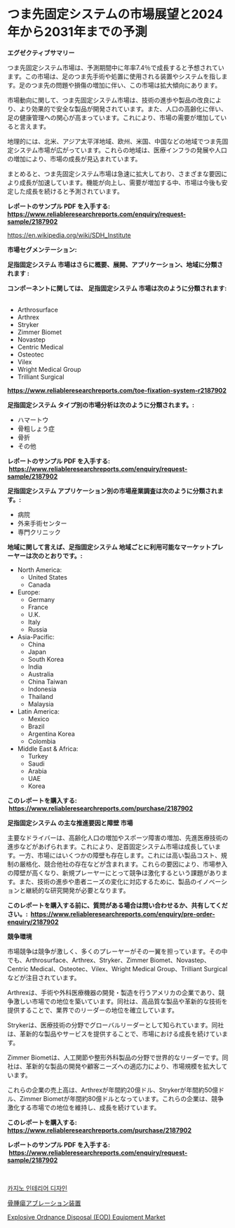 <p><h1>つま先固定システムの市場展望と2024年から2031年までの予測</h1></p><p><strong>エグゼクティブサマリー</strong></p>
<p><p>つま先固定システム市場は、予測期間中に年率7.4％で成長すると予想されています。この市場は、足のつま先手術や処置に使用される装置やシステムを指します。足のつま先の問題や損傷の増加に伴い、この市場は拡大傾向にあります。</p><p>市場動向に関して、つま先固定システム市場は、技術の進歩や製品の改良により、より効果的で安全な製品が開発されています。また、人口の高齢化に伴い、足の健康管理への関心が高まっています。これにより、市場の需要が増加していると言えます。</p><p>地理的には、北米、アジア太平洋地域、欧州、米国、中国などの地域でつま先固定システム市場が広がっています。これらの地域は、医療インフラの発展や人口の増加により、市場の成長が見込まれています。</p><p>まとめると、つま先固定システム市場は急速に拡大しており、さまざまな要因により成長が加速しています。機能が向上し、需要が増加する中、市場は今後も安定した成長を続けると予測されています。</p></p>
<p><strong>レポートのサンプル PDF を入手する: <a href="https://www.reliableresearchreports.com/enquiry/request-sample/2187902">https://www.reliableresearchreports.com/enquiry/request-sample/2187902</a></strong></p>
<p><a href="https://en.wikipedia.org/wiki/SDH_Institute">https://en.wikipedia.org/wiki/SDH_Institute</a></p>
<p><strong>市場セグメンテーション:</strong></p>
<p><strong> 足指固定システム 市場はさらに概要、展開、アプリケーション、地域に分類されます :</strong></p>
<p><strong>コンポーネントに関しては、 足指固定システム 市場は次のように分類されます: &nbsp;</strong></p>
<p><ul><li>Arthrosurface</li><li>Arthrex</li><li>Stryker</li><li>Zimmer Biomet</li><li>Novastep</li><li>Centric Medical</li><li>Osteotec</li><li>Vilex</li><li>Wright Medical Group</li><li>Trilliant Surgical</li></ul></p>
<p><strong><a href="https://www.reliableresearchreports.com/toe-fixation-system-r2187902">https://www.reliableresearchreports.com/toe-fixation-system-r2187902</a></strong></p>
<p><strong> 足指固定システム タイプ別の市場分析は次のように分類されます。:</strong></p>
<p><ul><li>ハマートウ</li><li>骨粗しょう症</li><li>骨折</li><li>その他</li></ul></p>
<p><strong>レポートのサンプル PDF を入手する: &nbsp;<a href="https://www.reliableresearchreports.com/enquiry/request-sample/2187902">https://www.reliableresearchreports.com/enquiry/request-sample/2187902</a></strong></p>
<p><strong> 足指固定システム アプリケーション別の市場産業調査は次のように分類されます。:</strong></p>
<p><ul><li>病院</li><li>外来手術センター</li><li>専門クリニック</li></ul></p>
<p><strong>地域に関して言えば、足指固定システム 地域ごとに利用可能なマーケットプレーヤーは次のとおりです。:</strong></p>
<p><ul>
    <li>
        North America:
        <ul>
            <li>United States</li>
            <li>Canada</li>
        </ul>
    </li>
    <li>
        Europe:
        <ul>
            <li>Germany</li>
            <li>France</li>
            <li>U.K.</li>
            <li>Italy</li>
            <li>Russia</li>
        </ul>
    </li>
    <li>
        Asia-Pacific:
        <ul>
            <li>China</li>
            <li>Japan</li>
            <li>South Korea</li>
            <li>India</li>
            <li>Australia</li>
            <li>China Taiwan</li>
            <li>Indonesia</li>
            <li>Thailand</li>
            <li>Malaysia</li>
        </ul>
    </li>
    <li>
        Latin America:
        <ul>
            <li>Mexico</li>
            <li>Brazil</li>
            <li>Argentina Korea</li>
            <li>Colombia</li>
        </ul>
    </li>
    <li>
        Middle East & Africa:
        <ul>
            <li>Turkey</li>
            <li>Saudi</li>
            <li>Arabia</li>
            <li>UAE</li>
            <li>Korea</li>
        </ul>
    </li>
    </ul></p>
<p><strong>このレポートを購入する: &nbsp;<a href="https://www.reliableresearchreports.com/purchase/2187902">https://www.reliableresearchreports.com/purchase/2187902</a></strong></p>
<p><strong>足指固定システム の主な推進要因と障壁 市場</strong></p>
<p><p>主要なドライバーは、高齢化人口の増加やスポーツ障害の増加、先進医療技術の進歩などがあげられます。これにより、足首固定システム市場は成長しています。一方、市場にはいくつかの障壁も存在します。これには高い製品コスト、規制の厳格化、競合他社の存在などが含まれます。これらの要因により、市場参入の障壁が高くなり、新規プレーヤーにとって競争は激化するという課題があります。また、技術の進歩や患者ニーズの変化に対応するために、製品のイノベーションと継続的な研究開発が必要となります。</p></p>
<p><strong>このレポートを購入する前に、質問がある場合は問い合わせるか、共有してください。:&nbsp; <a href="https://www.reliableresearchreports.com/enquiry/pre-order-enquiry/2187902">https://www.reliableresearchreports.com/enquiry/pre-order-enquiry/2187902</a></strong></p>
<p><strong>競争環境</strong></p>
<p><p>市場競争は競争が激しく、多くのプレーヤーがその一翼を担っています。その中でも、Arthrosurface、Arthrex、Stryker、Zimmer Biomet、Novastep、Centric Medical、Osteotec、Vilex、Wright Medical Group、Trilliant Surgicalなどが注目されています。</p><p>Arthrexは、手術や外科医療機器の開発・製造を行うアメリカの企業であり、競争激しい市場での地位を築いています。同社は、高品質な製品や革新的な技術を提供することで、業界でのリーダーの地位を確立しています。</p><p>Strykerは、医療技術の分野でグローバルリーダーとして知られています。同社は、革新的な製品やサービスを提供することで、市場における成長を続けています。</p><p>Zimmer Biometは、人工関節や整形外科製品の分野で世界的なリーダーです。同社は、革新的な製品の開発や顧客ニーズへの適応力により、市場規模を拡大しています。</p><p>これらの企業の売上高は、Arthrexが年間約20億ドル、Strykerが年間約50億ドル、Zimmer Biometが年間約80億ドルとなっています。これらの企業は、競争激化する市場での地位を維持し、成長を続けています。</p></p>
<p><strong>このレポートを購入する: &nbsp; <a href="https://www.reliableresearchreports.com/purchase/2187902">https://www.reliableresearchreports.com/purchase/2187902</a></strong></p>
<p><strong>レポートのサンプル PDF を入手する: &nbsp;<a href="https://www.reliableresearchreports.com/enquiry/request-sample/2187902">https://www.reliableresearchreports.com/enquiry/request-sample/2187902</a></strong><strong></strong></p>
<p>&nbsp;</p>
<p><p><a href="https://github.com/LuckeyCorbin/Market-Research-Report-List-1/blob/main/8514043182074.md">카지노 인테리어 디자인</a></p><p><a href="https://github.com/RandallRunte2023/Market-Research-Report-List-2/blob/main/1101265125557.md">骨腫瘍アブレーション装置</a></p><p><a href="https://github.com/mzurpwxu46/Market-Research-Report-List-1/blob/main/explosive-ordnance-disposal-eod-equipment-market.md">Explosive Ordnance Disposal (EOD) Equipment Market</a></p></p>